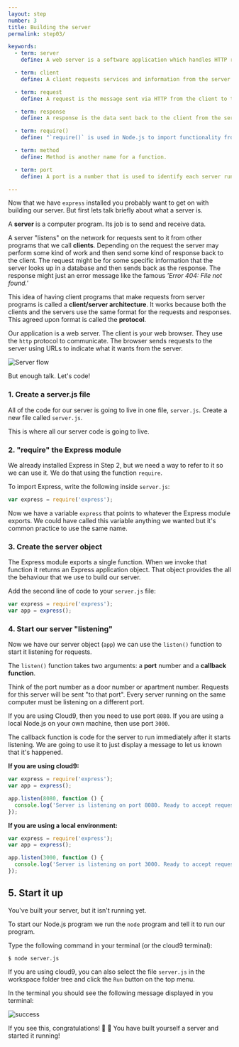 ```yaml
---
layout: step
number: 3
title: Building the server
permalink: step03/

keywords:
  - term: server
    define: A web server is a software application which handles HTTP requests sent by the client, like web browsers, and returns web pages and information in response.

  - term: client
    define: A client requests services and information from the server. Typically, a client is a computer application, such as a web browser.

  - term: request
    define: A request is the message sent via HTTP from the client to the server, asking for information.

  - term: response
    define: A response is the data sent back to the client from the server after an HTTP request is made.

  - term: require()
    define: "`require()` is used in Node.js to import functionality from another file or an external module."

  - term: method
    define: Method is another name for a function.

  - term: port
    define: A port is a number that is used to identify each server running on a single machine.  Each running server on a machine must use it's own port number.  Port numbers start at 0 and go up to 65535.  The ports 0 to 1023 are reserved for specific services and require administrative permissions to use.

---
```


Now that we have `express` installed you probably want to get on with building our server.  But first lets talk briefly about what a server is.

A **server** is a computer program. Its job is to send and receive data.

A server "listens" on the network for requests sent to it from other programs that we call **clients**.  Depending on the request the server may perform some kind of work and then send some kind of response back to the client.  The request might be for some specific information that the server looks up in a database and then sends back as the response.  The response might just an error message like the famous *'Error 404: File not found.'*  

This idea of having client programs that make requests from server programs is called a **client/server architecture**.  It works because both the clients and the servers use the same format for the requests and responses.  This agreed upon format is called the **protocol**.

Our application is a web server.  The client is your web browser.  They use the `http` protocol to communicate.  The browser sends requests to the server using URLs to indicate what it wants from the server.

![Server flow](https://files.gitter.im/heron2014/FiiK/server.png)

But enough talk.  Let's code!

### 1. Create a server.js file

All of the code for our server is going to live in one file, `server.js`.  Create a new file called `server.js`.  

This is where all our server code is going to live.

### 2. "require" the Express module

We already installed Express in Step 2, but we need a way to refer to it so we can use it.  We do that using the function `require`.

To import Express, write the following inside `server.js`:

```js
var express = require('express');
```

Now we have a variable `express` that points to whatever the Express module  exports.  We could have called this variable anything we wanted but it's common practice to use the same name.

### 3. Create the server object

The Express module exports a single function.  When we invoke that function it returns an Express application object.  That object provides the all the behaviour that we use to build our server.

Add the second line of code to your `server.js` file:

```js
var express = require('express');
var app = express();
```

### 4. Start our server "listening"

Now we have our server object (`app`) we can use the `listen()` function to start it listening for requests.

The `listen()` function takes two arguments: a **port** number and a **callback function**.

Think of the port number as a door number or apartment number.  Requests for this server will be sent "to that port". Every server running on the same computer must be listening on a different port.

If you are using Cloud9, then you need to use port `8080`.  If you are using a local Node.js on your own machine, then use port `3000`.

The callback function is code for the server to run immediately after it starts listening.  We are going to use it to just display a message to let us known that it's happened.

**If you are using cloud9:**
```js
var express = require('express');
var app = express();

app.listen(8080, function () {
  console.log('Server is listening on port 8080. Ready to accept requests!');
});
```

**If you are using a local environment:**
```js
var express = require('express');
var app = express();

app.listen(3000, function () {
  console.log('Server is listening on port 3000. Ready to accept requests!');
});
```


## 5. Start it up

You've built your server, but it isn't running yet.

To start our Node.js program we run the `node` program and tell it to run our program.

Type the following command in your terminal (or the cloud9 terminal):

```
$ node server.js
```

If you are using cloud9, you can also select the file `server.js` in the workspace folder tree and click the `Run` button on the top menu.

In the terminal you should see the following message displayed in you terminal:

![success](https://raw.githubusercontent.com/node-girls/workshop-cms/master/readme-images/step2-server02.png)

If you see this, congratulations! :clap: :clap: You have built yourself a server and started it running!

